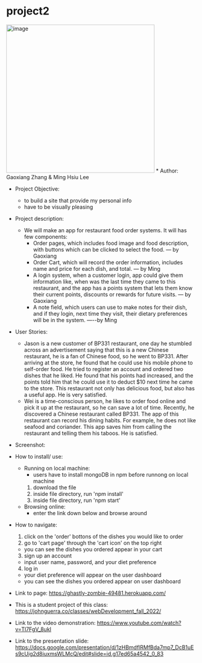 # project2
<img width="393" alt="image" src="https://user-images.githubusercontent.com/89007851/199324772-4af1786d-57d5-4eb0-854f-ecfe44813bc5.png">
* Author: Gaoxiang Zhang & Ming Hsiu Lee

* Project Objective:
  * to build a site that provide my personal info
  * have to be visually pleasing
* Project description:
  * We will make an app for restaurant food order systems. It will has few components:
    * Order pages, which includes food image and food description, with buttons which can be clicked to select the food. — by  Gaoxiang
    * Order Cart, which will record the order information, includes name and price for each dish, and total. — by Ming
    * A login system, when a customer login, app could give them information like, when was the last time they came to this restaurant, and  the app has a points system that lets them know their current points, discounts or rewards for future visits. — by Gaoxiang
    * A note field, which users can use to make notes for their dish, and if they login, next time they visit, their dietary preferences will be in the system.  —--by Ming
    
* User Stories:
  * Jason is a new customer of BP331 restaurant, one day he stumbled across an advertisement saying that this is a new Chinese restaurant, he is a fan of Chinese food, so he went to BP331. After arriving at the store, he found that he could use his mobile phone to self-order food. He tried to register an account and ordered two dishes that he liked. He found that his points had increased, and the points told him that he could use it to deduct $10 next time he came to the store. This restaurant not only has delicious food, but also has a useful app. He is very satisfied.
  * Wei is a time-conscious person, he likes to order food online and pick it up at the restaurant, so he can save a lot of time. Recently, he discovered a Chinese restaurant called BP331. The app of this restaurant can record his dining habits. For example, he does not like seafood and coriander. This app saves him from calling the restaurant and telling them his taboos. He is satisfied.
  
* Screenshot:
* How to install/ use:
  * Running on local machine:
    * users have to install mongoDB in npm before runnong on local machine
    1. download the file
    2. inside file directory, run 'npm install'
    3. inside file directory, run 'npm start'
  * Browsing online:
    * enter the link down below and browse around
* How to navigate:
  1. click on the 'order' bottons of the dishes you would like to order
  2. go to 'cart page' through the 'cart icon' on the top right
    * you can see the dishes you ordered appear in your cart
  3. sign up an account
    * input user name, password, and your diet preference
  4. log in
    * your diet preference will appear on the user dashboard
    * you can see the dishes you ordered appear on user dashboard
* Link to page: https://ghastly-zombie-49481.herokuapp.com/
* This is a student project of this class: https://johnguerra.co/classes/webDevelopment_fall_2022/
* Link to the video demonstration:  https://www.youtube.com/watch?v=Tl7FgV_8ukI
* Link to the presentation slide:  https://docs.google.com/presentation/d/1zHBmdflRMfBda7mp7_DcB1uEs9cUig2d8iuxmsWLMcQ/edit#slide=id.g17ed65a4542_0_83
